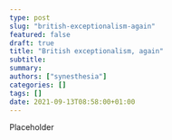 ```yaml
---
type: post
slug: "british-exceptionalism-again"
featured: false
draft: true
title: "British exceptionalism, again"
subtitle: 
summary: 
authors: ["synesthesia"]
categories: []
tags: []
date: 2021-09-13T08:58:00+01:00
---
```


Placeholder